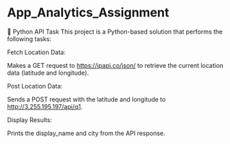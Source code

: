 # App_Analytics_Assignment

🐍 Python API Task
This project is a Python-based solution that performs the following tasks:

Fetch Location Data:

Makes a GET request to https://ipapi.co/json/ to retrieve the current location data (latitude and longitude).

Post Location Data:

Sends a POST request with the latitude and longitude to http://3.255.195.197/api/q1.

Display Results:

Prints the display_name and city from the API response.
